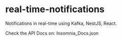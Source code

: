 # real-time-notifications

Notifications in real-time using Kafka, NestJS, React.

Check the API Docs on: Insomnia_Docs.json
